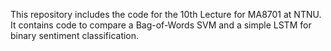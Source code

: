This repository includes the code for the 10th Lecture for MA8701 at NTNU. It contains code to compare a Bag-of-Words SVM and a simple LSTM for binary sentiment classification.
